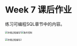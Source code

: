 # Week 7 课后作业

练习可编程SQL章节中的内容。

<img src="/Users/liulingling/Documents/Github/DBassignments/Week 7 课后作业/存储过程编写1.jpg" alt="存储过程编写1" style="zoom:50%;" /><img src="/Users/liulingling/Documents/Github/DBassignments/Week 7 课后作业/条件控制.jpg" alt="条件控制" style="zoom:50%;" />

<img src="/Users/liulingling/Documents/Github/DBassignments/Week 7 课后作业/存储过程编写2.jpg" alt="存储过程编写2" style="zoom:50%;" />

 